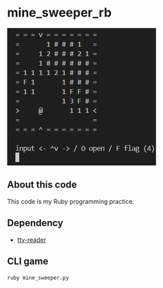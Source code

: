 # mine_sweeper_rb

![CUI image](cui_image.png)

## About this code

This code is my Ruby programming practice.

## Dependency

- [tty-reader](https://github.com/piotrmurach/tty-reader)

## CLI game

```bash
ruby mine_sweeper.py
```
